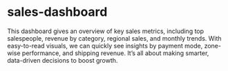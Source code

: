 # sales-dashboard
This dashboard gives an overview of key sales metrics, including top salespeople, revenue by category, regional sales, and monthly trends. With easy-to-read visuals, we can quickly see insights by payment mode, zone-wise performance, and shipping revenue. It’s all about making smarter, data-driven decisions to boost growth.
